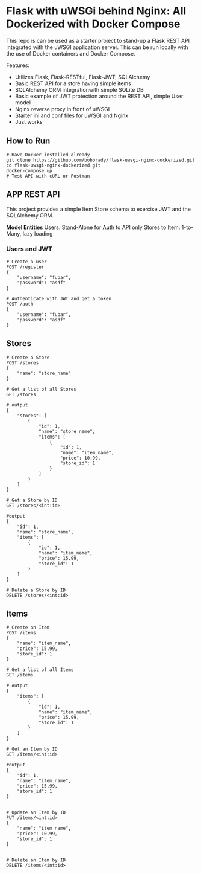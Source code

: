# Flask with uWSGi behind Nginx: All Dockerized with Docker Compose

This repo is can be used as a starter project to stand-up a Flask REST API integrated with the uWSGI application server. This can be run locally with the use of Docker containers and Docker Compose.

Features:

- Utilizes Flask, Flask-RESTful, Flask-JWT, SQLAlchemy
- Basic REST API for a store having simple items
- SQLAlchemy ORM integrationwith simple SQLite DB
- Basic example of JWT protection around the REST API, simple User model
- Nginx reverse proxy in front of uWSGI
- Starter ini and conf files for uWSGI and Nginx
- Just works

## How to Run

```shell
# Have Docker installed already
git clone https://github.com/bobbrady/flask-uwsgi-nginx-dockerized.git
cd flask-uwsgi-nginx-dockerized.git
docker-compose up
# Test API with cURL or Postman
```

## APP REST API

This project provides a simple Item Store schema to exercise JWT and the SQLAlchemy ORM.

**Model Entities**
Users: Stand-Alone for Auth to API only
Stores to Item: 1-to-Many, lazy loading

### Users and JWT

```shell
# Create a user
POST /register
{
    "username": "fubar",
    "password": "asdf"
}
```

```shell
# Authenticate with JWT and get a token
POST /auth
{
    "username": "fubar",
    "password": "asdf"
}
```

## Stores

```shell
# Create a Store
POST /stores
{
    "name": "store_name"
}

# Get a list of all Stores
GET /stores

# output
{
    "stores": [
        {
            "id": 1,
            "name": "store_name",
            "items": [
                {
                    "id": 1,
                    "name": "item_name",
                    "price": 10.99,
                    "store_id": 1
                }
            ]
        }
    ]
}

# Get a Store by ID
GET /stores/<int:id>

#output
{
    "id": 1,
    "name": "store_name",
    "items": [
        {
            "id": 1,
            "name": "item_name",
            "price": 15.99,
            "store_id": 1
        }
    ]
}

# Delete a Store by ID
DELETE /stores/<int:id>

```

## Items

```shell
# Create an Item
POST /items
{
    "name": "item_name",
    "price": 15.99,
    "store_id": 1
}

# Get a list of all Items
GET /items

# output
{
    "items": [
        {
            "id": 1,
            "name": "item_name",
            "price": 15.99,
            "store_id": 1
        }
    ]
}

# Get an Item by ID
GET /items/<int:id>

#output
{
    "id": 1,
    "name": "item_name",
    "price": 15.99,
    "store_id": 1
}


# Update an Item by ID
PUT /items/<int:id>
{
    "name": "item_name",
    "price": 10.99,
    "store_id": 1
}


# Delete an Item by ID
DELETE /items/<int:id>
```
